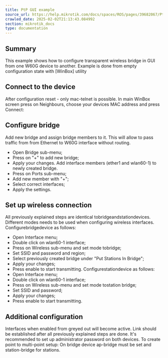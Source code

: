 ```yaml
---
title: PtP GUI example
source_url: https://help.mikrotik.com/docs/spaces/ROS/pages/39682067/PtP+GUI+example,
crawled_date: 2025-02-02T21:13:43.084992
section: mikrotik_docs
type: documentation
---
```


## Summary
This example shows how to configure transparent wireless bridge in GUI from one W60G device to another.
Example is done from empty configuration state with [WinBox] utility
## Connect to the device
After configuration reset - only mac-telnet is possible. In main WinBox screen press on Neighbours, choose your devices MAC address and press Connect:
## Configure bridge
Add new bridge and assign bridge members to it. This will allow to pass traffic from from Ethernet to W60G interface without routing.
* Open Bridge sub-menu;
* Press on "+" to add new bridge;
* Apply your changes.
Add interface members (ether1 and wlan60-1) to newly created bridge.
* Press on Ports sub-menu;
* Add new member with "+";
* Select correct interfaces;
* Apply the settings.
## Set up wireless connection
All previously explained steps are identical tobridgeandstationdevices. Different modes needs to be used when configuring wireless interfaces.
Configurebridgedevice as follows:
* Open Interface menu;
* Double click on wlan60-1 interface;
* Press on Wireless sub-menu and set mode tobridge;
* Set SSID and password and region;
* Select previously created bridge under "Put Stations In Bridge";
* Apply your changes;
* Press enable to start transmitting.
Configurestationdevice as follows:
* Open Interface menu;
* Double click on wlan60-1 interface;
* Press on Wireless sub-menu and set mode tostation bridge;
* Set SSID and password;
* Apply your changes;
* Press enable to start transmitting.
## Additional configuration
Interfaces when enabled from greyed out will become active.
Link should be established after all previously explained steps are done. It's recommended to set up administrator password on both devices.
To create point to multi-point setup: On bridge device ap-bridge must be set and station-bridge for stations.